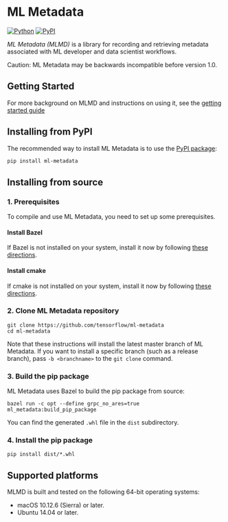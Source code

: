 
# ML Metadata

[![Python](https://img.shields.io/pypi/pyversions/ml-metadata.svg?style=plastic)](https://github.com/google/ml-metadata)
[![PyPI](https://badge.fury.io/py/ml-metadata.svg)](https://badge.fury.io/py/ml-metadata)

*ML Metadata (MLMD)* is a library for recording and retrieving metadata
associated with ML developer and data scientist workflows.

Caution: ML Metadata may be backwards incompatible before version 1.0.

## Getting Started

For more background on MLMD and instructions on using it, see the
[getting started guide](https://github.com/google/ml-metadata/blob/master/g3doc/get_started.md)

## Installing from PyPI

The recommended way to install ML Metadata is to use the
[PyPI package](https://pypi.org/project/ml-metadata/):

```bash
pip install ml-metadata
```

## Installing from source


### 1. Prerequisites

To compile and use ML Metadata, you need to set up some prerequisites.


#### Install Bazel

If Bazel is not installed on your system, install it now by following [these
directions](https://bazel.build/versions/master/docs/install.html).

#### Install cmake
If cmake is not installed on your system, install it now by following [these
directions](https://cmake.org/install/).

### 2. Clone ML Metadata repository

```shell
git clone https://github.com/tensorflow/ml-metadata
cd ml-metadata
```

Note that these instructions will install the latest master branch of ML
Metadata. If you want to install a specific branch (such as a release branch),
pass `-b <branchname>` to the `git clone` command.

### 3. Build the pip package

ML Metadata uses Bazel to build the pip package from source:

```shell
bazel run -c opt --define grpc_no_ares=true ml_metadata:build_pip_package
```

You can find the generated `.whl` file in the `dist` subdirectory.

### 4. Install the pip package

```shell
pip install dist/*.whl
```

## Supported platforms

MLMD is built and tested on the following 64-bit operating systems:

  * macOS 10.12.6 (Sierra) or later.
  * Ubuntu 14.04 or later.
